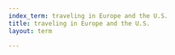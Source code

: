 ```yaml
---
index_term: traveling in Europe and the U.S.
title: traveling in Europe and the U.S.
layout: term

---
```

